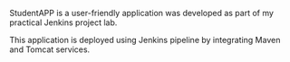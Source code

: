 StudentAPP is a user-friendly application was developed as part of my practical Jenkins project lab.

This application is deployed using Jenkins pipeline by integrating Maven and Tomcat services.
